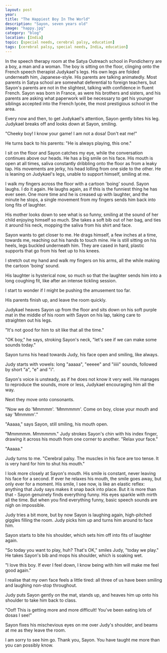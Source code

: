 ```yaml
---
layout: post
year: 
title: "The Happiest Boy In The World"
description: "Sayon, seven years old"
image: "happy.jpg"
category: "blog"
location: [India]
topic: [special needs, cerebral palsy, education]
tags: [cerebral palsy, special needs, India, education]
---
```


In the speech therapy room at the Satya Outreach school in Pondicherry are a boy, a man and a woman. The boy is sitting on the floor, clinging onto the French speech therapist Judykael's legs. His own legs are folded underneath him, Japanese-style. His parents are talking animatedly. Most parents in Satya school are somewhat deferential to foreign teachers, but Sayon's parents are not in the slightest, talking with confidence in fluent French. Sayon was born in France, as were his brothers and sisters, and his parents are asking what paperwork will be necessary to get his younger siblings accepted into the French lycée, the most prestigious school in the area. 

Every now and then, to get Judykael's attention, Sayon gently bites his leg. Judykael breaks off and looks down at Sayon, smiling.

"Cheeky boy! I know your game! I am not a dosa! Don't eat me!" 

He turns back to his parents: "He is always playing, this one."

I sit on the floor and Sayon catches my eye, while the conversation continues above our heads. He has a big smile on his face. His mouth is open at all times, saliva constantly dribbling onto the floor as from a leaky tap. His movements are jerky, his head lolling from one side to the other. He is leaning on Judykael's legs, unable to support himself, smiling at me.

I walk my fingers across the floor with a cartoon 'boing' sound. Sayon laughs. I do it again. He laughs again, as if this is the funniest thing he has ever seen. One more time and he is creased up with laughter, and the minute he stops, a single movement from my fingers sends him back into long fits of laughter.

His mother looks down to see what is so funny, smiling at the sound of her child enjoying himself so much. She takes a soft bib out of her bag, and ties it around his neck, mopping the saliva from his shirt and face.

Sayon wants to get closer to me. He drags himself, a few inches at a time, towards me, reaching out his hands to touch mine. He is still sitting on his heels, legs buckled underneath him. They are cased in hard, plastic supports that go from his feet up to his knees. 

I stretch out my hand and walk my fingers on his arms, all the while making the cartoon 'boing' sound.

His laughter is hysterical now, so much so that the laughter sends him into a long coughing fit, like after an intense tickling session.

I start to wonder if I might be pushing the amusement too far.

His parents finish up, and leave the room quickly.

Judykael heaves Sayon up from the floor and sits down on his soft purple mat in the middle of his room with Sayon on his lap, taking care to straighten out his legs.

"It's not good for him to sit like that all the time."

"OK boy," he says, stroking Sayon's neck, "let's see if we can make some sounds today."

Sayon turns his head towards Judy, his face open and smiling, like always.

Judy starts with vowels: long "aaaaa", "eeeee" and  "iiiii" sounds, followed by short "a", "e" and "i".

Sayon's voice is unsteady, as if he does not know it very well. He manages to reproduce the sounds, more or less, Judykael encouraging him all the way.

Next they move onto consonants.

"Now we do 'Mmmmm'. 'Mmmmmm'. Come on boy, close your mouth and say 'Mmmmm'."

"Aaaaa," says Sayon, still smiling, his mouth open.

"Mmmmmm. Mmmmmm." Judy strokes Sayon's chin with his index finger, drawing it across his mouth from one corner to another. "Relax your face."

"Aaaaa."

Judy turns to me. "Cerebral palsy. The muscles in his face are too tense. It is very hard for him to shut his mouth."

I look more closely at Sayon's mouth. His smile is constant, never leaving his face for a second. If ever he relaxes his mouth, the smile goes away, but only ever for a moment. His smile, I see now, is like an elastic reflex: anything that Judy says makes it snap back into place. But it is more than that - Sayon genuinely finds everything funny. His eyes sparkle with mirth all the time. But when you find everything funny, basic speech sounds are nigh on impossible.

Judy tries a bit more, but by now Sayon is laughing again, high-pitched giggles filling the room. Judy picks him up and turns him around to face him. 

Sayon starts to bite his shoulder, which sets him off into fits of laughter again.

"So today you want to play, huh? That's OK," smiles Judy, "today we play." He takes Sayon's bib and mops his shoulder, which is soaking wet.

"I love this boy. If ever I feel down, I know being with him will make me feel good again."

I realise that my own face feels a little tired: all three of us have been smiling and laughing non-stop throughout.

Judy puts Sayon gently on the mat, stands up, and heaves him up onto his shoulder to take him back to class. 

"Oof! This is getting more and more difficult! You've been eating lots of dosas I see!"

Sayon fixes his mischevious eyes on me over Judy's shoulder, and beams at me as they leave the room.

I am sorry to see him go. Thank you, Sayon. You have taught me more than you can possibly know.







